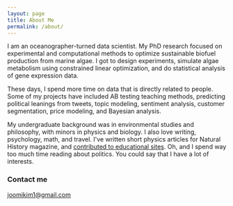 ```yaml
---
layout: page
title: About Me
permalink: /about/
---
```


I am an oceanographer-turned data scientist. My PhD research focused on experimental and computational methods to optimize sustainable biofuel production from marine algae. I got to design experiments, simulate algae metabolism using constrained linear optimization, and do statistical analysis of gene expression data. 

These days, I spend more time on data that is directly related to people. Some of my projects have included AB testing teaching methods, predicting political leanings from tweets, topic modeling, sentiment analysis, customer segmentation, price modeling, and Bayesian analysis. 


My undergraduate background was in environmental studies and philosophy, with minors in physics and biology. I also love writing, psychology, math, and travel.  I've written short physics articles for Natural History magazine, and [contributed to educational sites](https://ivyed.net/engaging-girls-in-stem/). Oh, and I spend way too much time reading about politics. You could say that I have a lot of interests.


### Contact me
[joomikim1@gmail.com](mailto:joomikim1@gmail.com)
